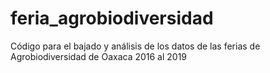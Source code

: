 # feria_agrobiodiversidad

Código para el bajado y análisis de los datos de las ferias de Agrobiodiversidad de Oaxaca 2016 al 2019

